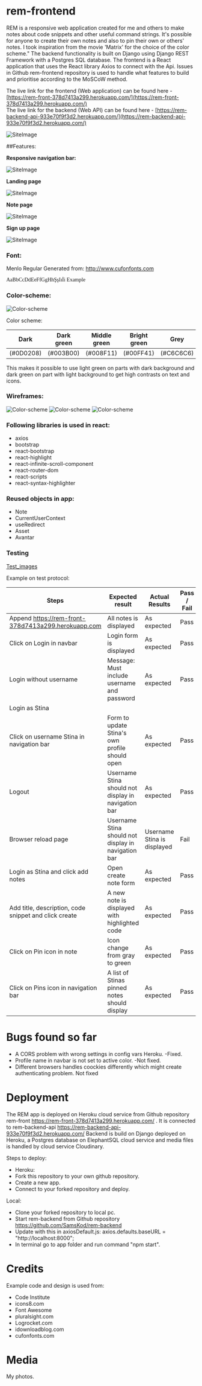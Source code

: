 # rem-frontend

REM is a responsive web application created for me and others to make notes about code snippets and other useful command strings. It's possible for anyone to create their own notes and also to pin their own or others' notes. I took inspiration from the movie 'Matrix' for the choice of the color scheme." The backend functionality is built on Django using Django REST Framework with a Postgres SQL database. The frontend is a React application that uses the React library Axios to connect with the Api. Issues in Github rem-frontend repository is used to handle what features to build and prioritise according to the MoSCoW method. 

The live link for the frontend (Web application) can be found here - [https://rem-front-378d7413a299.herokuapp.com/](https://rem-front-378d7413a299.herokuapp.com/) </br>
The live link for the backend (Web API) can be found here - [https://rem-backend-api-933e70f9f3d2.herokuapp.com/](https://rem-backend-api-933e70f9f3d2.herokuapp.com/) </br>

![SiteImage](src/assets/images/Responsive.png)

##Features:

**Responsive navigation bar:**

![SiteImage](src/assets/images/Navbar.png)

**Landing page**

![SiteImage](src/assets/images/HomePage.png)

**Note page**

![SiteImage](src/assets/images/Note.png)

**Sign up page**

![SiteImage](src/assets/images/SignUp.png)


### Font:
Menlo Regular Generated from: http://www.cufonfonts.com

<style>
@font-face {
    font-family: 'Menlo Regular';
    font-style: normal;
    font-weight: normal;
    src: local('Menlo Regular'), url('Menlo-Regular.woff') format('woff');
    }

div {
  font-family: Menlo Regular;
}
</style>
<div>
    AaBbCcDdEeFfGgHhŞşIıİi Example
</div>

### Color-scheme:
![Color-scheme](src/assets/images/matrix-code-green-sm.png)

Color scheme:

Dark| Dark green|Middle green|Bright green|Grey|White
----|-----------|------------|------------|----|-----
(#0D0208)|(#003B00)|(#008F11)|(#00FF41)|(#C6C6C6)|(#F8F8F8)

This makes it possible to use light green on parts with dark background and dark green on part with light background to get high contrasts on text and icons.

### Wireframes:
![Color-scheme](src/assets/images/wf_login.png)
![Color-scheme](src/assets/images/wf_note.png)
![Color-scheme](src/assets/images/wf_profile.png)


### Following libraries is used in react:

* axios
* bootstrap
* react-bootstrap
* react-highlight
* react-infinite-scroll-component
* react-router-dom
* react-scripts
* react-syntax-highlighter


### Reused objects in app:

* Note
* CurrentUserContext
* useRedirect
* Asset
* Avantar


### Testing

[Test_images](src/assets/file/TestResultsImages.md)

Example on test protocol:

Steps | Expected result | Actual Results | Pass / Fail 
----- | --------------- | -------------- | ----------- 
Append  https://rem-front-378d7413a299.herokuapp.com | All notes is displayed | As expected | Pass
Click on Login in navbar | Login form is displayed | As expected | Pass
Login without username | Message: Must include username and password | As expected | Pass
Login as Stina| 
Click on username Stina in navigation bar | Form to update Stina's own profile should open | As expected | Pass
Logout | Username Stina should not display in navigation bar | As expected | Pass
Browser reload page | Username Stina should not display in navigation bar | Username Stina is displayed | Fail
Login as Stina and click add notes | Open create note form | As expected | Pass
Add title, description, code snippet and click create | A new note is displayed with highlighted code | As expected| Pass
Click on Pin icon in note| Icon change from gray to green | As expected | Pass
Click on Pins icon in navigation bar | A list of Stinas pinned notes should display | As expected | Pass


# Bugs found so far
 * A CORS problem with wrong settings in config vars Heroku. -Fixed.
 * Profile name in navbar is not set to active color. -Not fixed.
 * Different browsers handles coockies differently which might create authenticating problem. Not fixed


# Deployment

The REM app is deployed on Heroku cloud service from Github repository rem-front https://rem-front-378d7413a299.herokuapp.com/ . It is connected to rem-backend-api https://rem-backend-api-933e70f9f3d2.herokuapp.com/
Backend is build on Django deployed on Heroku, a Postgres database on ElephantSQL cloud service and media files is handled by cloud service Cloudinary.


Steps to deploy:

* Heroku:
* Fork this repository to your own github repository.
* Create a new app.
* Connect to your forked repository and deploy.

Local:
* Clone your forked repository to local pc.
* Start rem-backend from Github repository https://github.com/SamsKod/rem-backend
* Update with this in axiosDefault.js: axios.defaults.baseURL = "http://localhost:8000";
* In terminal go to app folder and run command "npm start".


# Credits
Example code and design is used from:
- Code Institute
- icons8.com
- Font Awesome
- pluralsight.com
- Logrocket.com
- idownloadblog.com
- cufonfonts.com

# Media
My photos.

